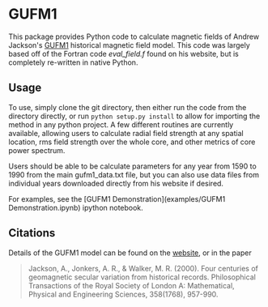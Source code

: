 GUFM1
=====
This package provides Python code to calculate magnetic fields of Andrew Jackson's [GUFM1](http://jupiter.ethz.ch/~cfinlay/gufm1.html) historical magnetic field model. This code was largely based off of the Fortran code *eval_field.f* found on his website, but is completely re-written in native Python.

Usage
-----
To use, simply clone the git directory, then either run the code from the directory directly, or run `python setup.py install` to allow for importing the method in any python project. A few different routines are currently available, allowing users to calculate radial field strength at any spatial location, rms field strength over the whole core, and other metrics of core power spectrum.

Users should be able to be calculate parameters for any year from 1590 to 1990 from the main gufm1_data.txt file, but you can also use data files from individual years downloaded directly from his website if desired.

For examples, see the [GUFM1 Demonstration](examples/GUFM1 Demonstration.ipynb) ipython notebook.


Citations
--------
Details of the GUFM1 model can be found on the [website](http://jupiter.ethz.ch/~cfinlay/gufm1.html), or in the paper
> Jackson, A., Jonkers, A. R., & Walker, M. R. (2000). Four centuries of geomagnetic secular variation from historical records. Philosophical Transactions of the Royal Society of London A: Mathematical, Physical and Engineering Sciences, 358(1768), 957-990.
